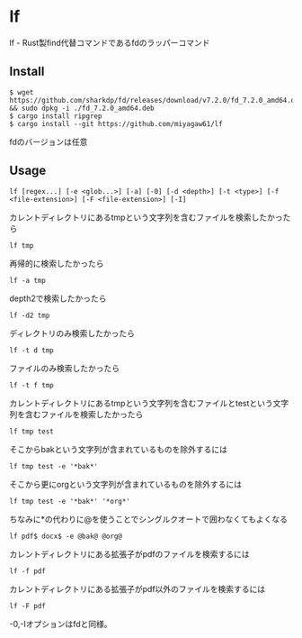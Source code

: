 # lf

lf - Rust製find代替コマンドであるfdのラッパーコマンド

## Install

```
$ wget https://github.com/sharkdp/fd/releases/download/v7.2.0/fd_7.2.0_amd64.deb && sudo dpkg -i ./fd_7.2.0_amd64.deb
$ cargo install ripgrep
$ cargo install --git https://github.com/miyagaw61/lf
```

fdのバージョンは任意

## Usage

```
lf [regex...] [-e <glob...>] [-a] [-0] [-d <depth>] [-t <type>] [-f <file-extension>] [-F <file-extension>] [-I]
```

カレントディレクトリにあるtmpという文字列を含むファイルを検索したかったら

```
lf tmp
```

再帰的に検索したかったら

```
lf -a tmp
```

depth2で検索したかったら

```
lf -d2 tmp
```

ディレクトリのみ検索したかったら

```
lf -t d tmp
```

ファイルのみ検索したかったら

```
lf -t f tmp
```

カレントディレクトリにあるtmpという文字列を含むファイルとtestという文字列を含むファイルを検索したかったら

```
lf tmp test
```

そこからbakという文字列が含まれているものを除外するには

```
lf tmp test -e '*bak*'
```

そこから更にorgという文字列が含まれているものを除外するには

```
lf tmp test -e '*bak*' '*org*'
```

ちなみに*の代わりに@を使うことでシングルクオートで囲わなくてもよくなる

```
lf pdf$ docx$ -e @bak@ @org@
```

カレントディレクトリにある拡張子がpdfのファイルを検索するには

```
lf -f pdf
```

カレントディレクトリにある拡張子がpdf以外のファイルを検索するには

```
lf -F pdf
```

-0,-Iオプションはfdと同様。

